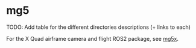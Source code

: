 # mg5

TODO: Add table for the different directories descriptions (+ links to each)

For the X Quad airframe camera and flight ROS2 package, see [mg5x](https://github.com/Henchel-Santillan/mg5x).
